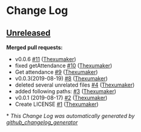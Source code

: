 # Change Log

## [Unreleased](https://github.com/Thexumaker/PyBaseball/tree/HEAD)

**Merged pull requests:**

- v0.0.6 [\#11](https://github.com/Thexumaker/PyBaseball/pull/11) ([Thexumaker](https://github.com/Thexumaker))
- fixed getAttendance [\#10](https://github.com/Thexumaker/PyBaseball/pull/10) ([Thexumaker](https://github.com/Thexumaker))
- Get attendance [\#9](https://github.com/Thexumaker/PyBaseball/pull/9) ([Thexumaker](https://github.com/Thexumaker))
- v0.0.3\(2019-08-19\) [\#8](https://github.com/Thexumaker/PyBaseball/pull/8) ([Thexumaker](https://github.com/Thexumaker))
- deleted several unrelated files [\#4](https://github.com/Thexumaker/PyBaseball/pull/4) ([Thexumaker](https://github.com/Thexumaker))
- added following paths: [\#3](https://github.com/Thexumaker/PyBaseball/pull/3) ([Thexumaker](https://github.com/Thexumaker))
- v0.0.1 \(2019-08-17\) [\#2](https://github.com/Thexumaker/PyBaseball/pull/2) ([Thexumaker](https://github.com/Thexumaker))
- Create LICENSE [\#1](https://github.com/Thexumaker/PyBaseball/pull/1) ([Thexumaker](https://github.com/Thexumaker))



\* *This Change Log was automatically generated by [github_changelog_generator](https://github.com/skywinder/Github-Changelog-Generator)*